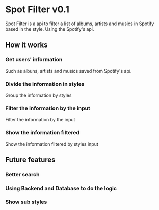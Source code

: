 # Spot Filter v0.1

Spot Filter is a api to filter a list of albums, artists and musics in Spotify based in the style.
Using the Spotify's api.

## How it works

### Get users' information

Such as albuns, artists and musics saved from Spotify's api.

### Divide the information in styles

Group the information by styles

### Filter the information by the input

Filter the information by the input

### Show the information filtered

Show the information filtered by styles input

## Future features

### Better search
### Using Backend and Database to do the logic
### Show sub styles